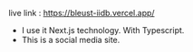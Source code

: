 live link : https://bleust-iidb.vercel.app/

* I use it Next.js technology. With Typescript. 
* This is a social media site. 
